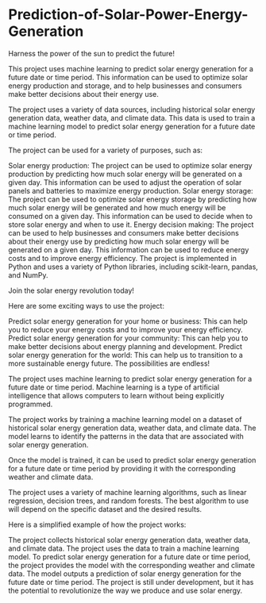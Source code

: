# Prediction-of-Solar-Power-Energy-Generation
Harness the power of the sun to predict the future!

This project uses machine learning to predict solar energy generation for a future date or time period. This information can be used to optimize solar energy production and storage, and to help businesses and consumers make better decisions about their energy use.

The project uses a variety of data sources, including historical solar energy generation data, weather data, and climate data. This data is used to train a machine learning model to predict solar energy generation for a future date or time period.

The project can be used for a variety of purposes, such as:

Solar energy production: The project can be used to optimize solar energy production by predicting how much solar energy will be generated on a given day. This information can be used to adjust the operation of solar panels and batteries to maximize energy production.
Solar energy storage: The project can be used to optimize solar energy storage by predicting how much solar energy will be generated and how much energy will be consumed on a given day. This information can be used to decide when to store solar energy and when to use it.
Energy decision making: The project can be used to help businesses and consumers make better decisions about their energy use by predicting how much solar energy will be generated on a given day. This information can be used to reduce energy costs and to improve energy efficiency.
The project is implemented in Python and uses a variety of Python libraries, including scikit-learn, pandas, and NumPy.

Join the solar energy revolution today!

Here are some exciting ways to use the project:

Predict solar energy generation for your home or business: This can help you to reduce your energy costs and to improve your energy efficiency.
Predict solar energy generation for your community: This can help you to make better decisions about energy planning and development.
Predict solar energy generation for the world: This can help us to transition to a more sustainable energy future.
The possibilities are endless!


The project uses machine learning to predict solar energy generation for a future date or time period. Machine learning is a type of artificial intelligence that allows computers to learn without being explicitly programmed.

The project works by training a machine learning model on a dataset of historical solar energy generation data, weather data, and climate data. The model learns to identify the patterns in the data that are associated with solar energy generation.

Once the model is trained, it can be used to predict solar energy generation for a future date or time period by providing it with the corresponding weather and climate data.

The project uses a variety of machine learning algorithms, such as linear regression, decision trees, and random forests. The best algorithm to use will depend on the specific dataset and the desired results.

Here is a simplified example of how the project works:

The project collects historical solar energy generation data, weather data, and climate data.
The project uses the data to train a machine learning model.
To predict solar energy generation for a future date or time period, the project provides the model with the corresponding weather and climate data.
The model outputs a prediction of solar energy generation for the future date or time period.
The project is still under development, but it has the potential to revolutionize the way we produce and use solar energy.
